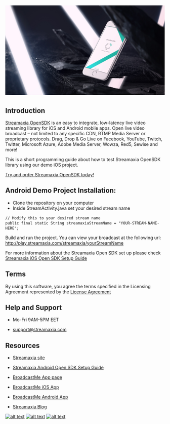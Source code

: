 # ![pageres](files/01-Image-big.jpg)

## Introduction
[Streamaxia OpenSDK](https://www.streamaxia.com/opensdk-android-rtmp-library/) is an easy to integrate, low-latency live video streaming library for iOS and Android mobile apps. Open live video broadcast – not limited to any specific CDN, RTMP Media Server or proprietary protocols. Drag, Drop & Go Live on Facebook, YouTube, Twitch, Twitter, Microsoft Azure, Adobe Media Server, Wowza, Red5, Sewise and more!

This is a short programming guide about how to test Streamaxia OpenSDK library using our demo iOS project.

[Try and order Streamaxia OpenSDK today!](https://www.streamaxia.com/opensdk-pricing/)

## Android Demo Project Installation:

- Clone the repository on your computer
- Inside StreamActivity.java set your desired stream name
```
// Modify this to your desired stream name
public final static String streamaxiaStreamName = "YOUR-STREAM-NAME-HERE";
```
Build and run the project. You can view your broadcast at the following url: http://play.streamaxia.com/streamaxia/yourStreamName

For more information about the Streamaxia Open SDK set up please check [Streamaxia iOS Open SDK Setup Guide](files/OpenSDK_Android.pdf)

## Terms
By using this software, you agree the terms specified in the Licensing Agreement represented by the [License Agreement](https://www.streamaxia.com/licensing-agreement/)


## Help and Support

- Mo-Fri 9AM-5PM EET

- support@streamaxia.com

## Resources

- [Streamaxia site](https://www.streamaxia.com/)

- [Streamaxia Android Open SDK Setup Guide](files/OpenSDK_Android.pdf)

- [BroadcastMe App page](https://www.streamaxia.com/broadcastme-whitelabel-app/)

- [BroadcastMe iOS App](https://itunes.apple.com/us/app/broadcast-me/id491982406)

- [BroadcastMe Android App](https://play.google.com/store/apps/details?id=com.streamaxia.broadcastme)

- [Streamaxia Blog](https://medium.com/streamaxia)




<!-- display the social media buttons in your README -->

[![alt text][1.1]][1]
[![alt text][2.1]][2]
[![alt text][6.1]][6]


<!-- links to social media icons -->
<!-- no need to change these -->

<!-- icons with padding -->

[1.1]: http://i.imgur.com/tXSoThF.png (twitter icon with padding)
[2.1]: http://i.imgur.com/P3YfQoD.png (facebook icon with padding)
[6.1]: http://i.imgur.com/0o48UoR.png (github icon with padding)

<!-- icons without padding -->

[1.2]: http://i.imgur.com/wWzX9uB.png (twitter icon without padding)
[2.2]: http://i.imgur.com/fep1WsG.png (facebook icon without padding)
[6.2]: http://i.imgur.com/9I6NRUm.png (github icon without padding)


<!-- links to your social media accounts -->
<!-- update these accordingly -->

[1]: https://twitter.com/streamaxia
[2]: https://facebook.com/streamaxia
[6]: http://www.github.com/streamaxia

